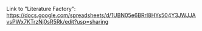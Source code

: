 Link to "Literature Factory":
https://docs.google.com/spreadsheets/d/1UBN05e6BRrl8HYs504Y3JWJJAvsPWx7KTrzNj0sR5Rk/edit?usp=sharing
